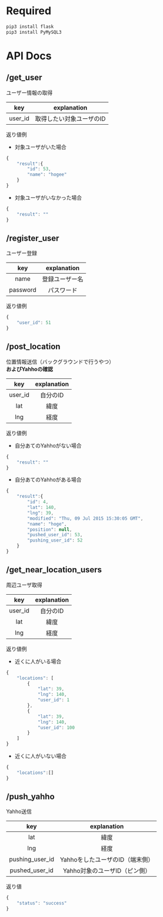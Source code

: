 # Required

```zsh
pip3 install flask
pip3 install PyMySQL3
```


# API Docs

## /get_user
ユーザー情報の取得

| key | explanation |
|:-----------:|:------------:|
| user_id       |  取得したい対象ユーザのID |


返り値例

- 対象ユーザがいた場合

```js
{
	"result":{
		"id": 53,
		"name": "hogee"
	}
}
```

- 対象ユーザがいなかった場合

```js
{
	"result": ""
}
```

## /register_user
ユーザー登録

| key | explanation |
|:-----------:|:------------:|
| name       |  登録ユーザー名 |
| password     | パスワード |

返り値例

```js
{
	"user_id": 51
}
```


## /post_location
位置情報送信（バックグラウンドで行うやつ）  
**およびYahhoの確認**

| key | explanation |
|:-----------:|:------------:|
| user_id     | 自分のID |
| lat       |  緯度 |
| lng     | 経度 |

返り値例

- 自分あてのYahhoがない場合

```js
{
	"result": ""
}
```

- 自分あてのYahhoがある場合

```js
{
	"result":{
		"id": 4,
		"lat": 140,
		"lng": 39,
		"modified": "Thu, 09 Jul 2015 15:30:05 GMT",
		"name": "hoge",
		"position": null,
		"pushed_user_id": 53,
		"pushing_user_id": 52
	}
}
```

## /get\_near\_location_users
周辺ユーザ取得

| key | explanation |
|:-----------:|:------------:|
| user_id     | 自分のID |
| lat       |  緯度 |
| lng     | 経度 |

返り値例

- 近くに人がいる場合

```js
{
    "locations": [
        {
            "lat": 39, 
            "lng": 140, 
            "user_id": 1
        }, 
        {
            "lat": 39, 
            "lng": 140, 
            "user_id": 100
        }
    ]
}
```

- 近くに人がいない場合

```js
{
	"locations":[]
}
```

## /push_yahho
Yahho送信

| key | explanation |
|:-----------:|:------------:|
| lat       |  緯度 |
| lng     | 経度 |
| pushing\_user\_id  |  YahhoをしたユーザのID（端末側） |
| pushed\_user\_id     | Yahho対象のユーザID（ピン側） |

返り値

```js
{
	"status": "success"
}
```


